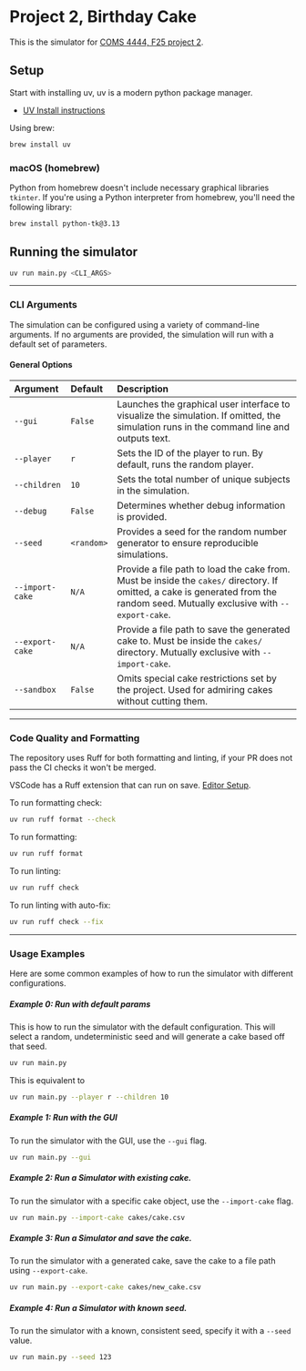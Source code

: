 # Project 2, Birthday Cake

This is the simulator for [COMS 4444, F25 project 2](https://www.cs.columbia.edu/~kar/4444f25/node19.html).

## Setup

Start with installing uv, uv is a modern python package manager.

- [UV Install instructions](https://docs.astral.sh/uv/getting-started/installation/#standalone-installer)

Using brew:

```bash
brew install uv
```

### macOS (homebrew)

Python from homebrew doesn't include necessary graphical libraries `tkinter`.
If you're using a Python interpreter from homebrew, you'll need the following library:

```bash
brew install python-tk@3.13
```

## Running the simulator

```bash
uv run main.py <CLI_ARGS>
```

---

### CLI Arguments

The simulation can be configured using a variety of command-line arguments. If no arguments are provided, the simulation will run with a default set of parameters.

#### General Options

| Argument        | Default    | Description                                                                                                                                                                      |
| :-------------- | :--------- | :------------------------------------------------------------------------------------------------------------------------------------------------------------------------------- |
| `--gui`         | `False`    | Launches the graphical user interface to visualize the simulation. If omitted, the simulation runs in the command line and outputs text.                                         |
| `--player`      | `r`        | Sets the ID of the player to run. By default, runs the random player.                                                                                                            |
| `--children`    | `10`       | Sets the total number of unique subjects in the simulation.                                                                                                                      |
| `--debug`       | `False`    | Determines whether debug information is provided.                                                                                                                                |
| `--seed`        | `<random>` | Provides a seed for the random number generator to ensure reproducible simulations.                                                                                              |
| `--import-cake` | `N/A`      | Provide a file path to load the cake from. Must be inside the `cakes/` directory. If omitted, a cake is generated from the random seed. Mutually exclusive with `--export-cake`. |
| `--export-cake` | `N/A`      | Provide a file path to save the generated cake to. Must be inside the `cakes/` directory. Mutually exclusive with `--import-cake`.                                               |
| `--sandbox`     | `False`    | Omits special cake restrictions set by the project. Used for admiring cakes without cutting them.                                                                                |

---

### Code Quality and Formatting

The repository uses Ruff for both formatting and linting, if your PR does not pass the CI checks it won't be merged.

VSCode has a Ruff extension that can run on save. [Editor Setup](https://docs.astral.sh/ruff/editors/setup/).

To run formatting check:

```bash
uv run ruff format --check
```

To run formatting:

```bash
uv run ruff format
```

To run linting:

```bash
uv run ruff check
```

To run linting with auto-fix:

```bash
uv run ruff check --fix
```

---

### Usage Examples

Here are some common examples of how to run the simulator with different configurations.

##### Example 0: Run with default params

This is how to run the simulator with the default configuration.
This will select a random, undeterministic seed and will generate a cake based off that seed.

```bash
uv run main.py
```

This is equivalent to

```bash
uv run main.py --player r --children 10
```

##### Example 1: Run with the GUI

To run the simulator with the GUI, use the `--gui` flag.

```bash
uv run main.py --gui
```

##### Example 2: Run a Simulator with existing cake.

To run the simulator with a specific cake object, use the `--import-cake` flag.

```bash
uv run main.py --import-cake cakes/cake.csv
```

##### Example 3: Run a Simulator and save the cake.

To run the simulator with a generated cake, save the cake to a file path using `--export-cake`.

```bash
uv run main.py --export-cake cakes/new_cake.csv
```

##### Example 4: Run a Simulator with known seed.

To run the simulator with a known, consistent seed, specify it with a `--seed` value.

```bash
uv run main.py --seed 123
```
